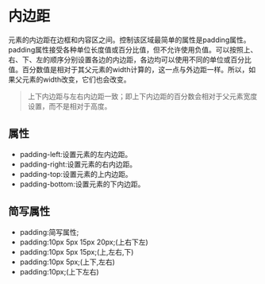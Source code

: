 ﻿# 内边距
元素的内边距在边框和内容区之间。控制该区域最简单的属性是padding属性。padding属性接受各种单位长度值或百分比值，但不允许使用负值。可以按照上、右、下、左的顺序分别设置各边的内边距，各边均可以使用不同的单位或百分比值。百分数值是相对于其父元素的width计算的，这一点与外边距一样。所以，如果父元素的width改变，它们也会改变。
>上下内边距与左右内边距一致；即上下内边距的百分数会相对于父元素宽度设置，而不是相对于高度。
## 属性
* padding-left:设置元素的左内边距。
* padding-right:设置元素的右内边距。
* padding-top:设置元素的上内边距。
* padding-bottom:设置元素的下内边距。

## 简写属性
* padding:简写属性;
* padding:10px 5px 15px 20px;(上右下左)
* padding:10px 5px 15px;(上,左右,下)
* padding:10px 5px;(上下,左右)
* padding:10px;(上下左右)




